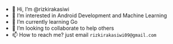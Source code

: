 - 👋 Hi, I’m @rizkirakasiwi
- 👀 I’m interested in Android Development and Machine Learning
- 🌱 I’m currently learning Go
- 💞️ I’m looking to collaborate to help others
- 📫 How to reach me? just email `rizkirakasiwi09@gmail.com`

<!---
rizkirakasiwi/rizkirakasiwi is a ✨ special ✨ repository because its `README.md` (this file) appears on your GitHub profile.
You can click the Preview link to take a look at your changes.
--->
